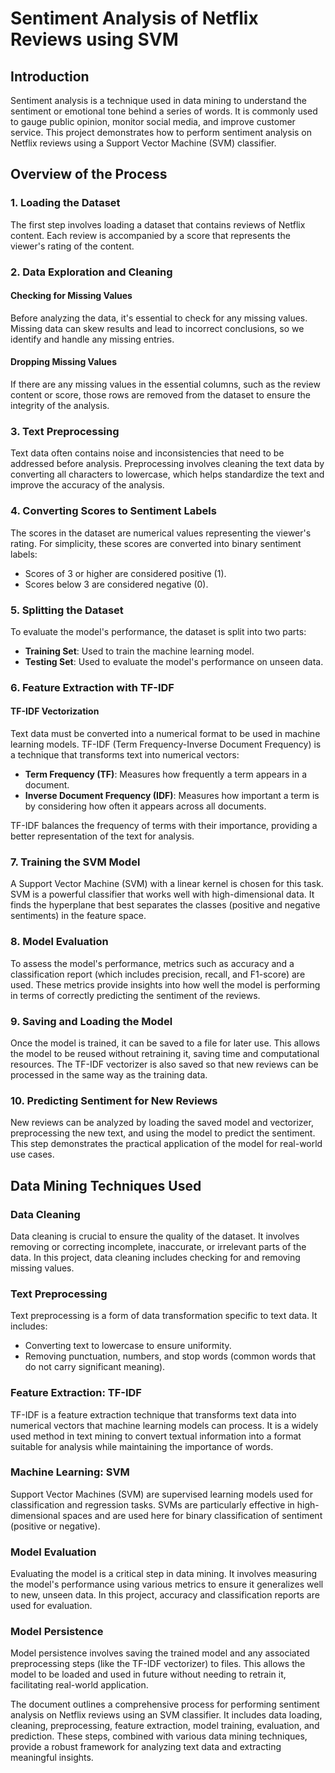 
# Sentiment Analysis of Netflix Reviews using SVM

## Introduction
Sentiment analysis is a technique used in data mining to understand the sentiment or emotional tone behind a series of words. It is commonly used to gauge public opinion, monitor social media, and improve customer service. This project demonstrates how to perform sentiment analysis on Netflix reviews using a Support Vector Machine (SVM) classifier.

## Overview of the Process

### 1. Loading the Dataset
The first step involves loading a dataset that contains reviews of Netflix content. Each review is accompanied by a score that represents the viewer's rating of the content.

### 2. Data Exploration and Cleaning
#### Checking for Missing Values
Before analyzing the data, it's essential to check for any missing values. Missing data can skew results and lead to incorrect conclusions, so we identify and handle any missing entries.

#### Dropping Missing Values
If there are any missing values in the essential columns, such as the review content or score, those rows are removed from the dataset to ensure the integrity of the analysis.

### 3. Text Preprocessing
Text data often contains noise and inconsistencies that need to be addressed before analysis. Preprocessing involves cleaning the text data by converting all characters to lowercase, which helps standardize the text and improve the accuracy of the analysis.

### 4. Converting Scores to Sentiment Labels
The scores in the dataset are numerical values representing the viewer's rating. For simplicity, these scores are converted into binary sentiment labels:
- Scores of 3 or higher are considered positive (1).
- Scores below 3 are considered negative (0).

### 5. Splitting the Dataset
To evaluate the model's performance, the dataset is split into two parts:
- **Training Set**: Used to train the machine learning model.
- **Testing Set**: Used to evaluate the model's performance on unseen data.

### 6. Feature Extraction with TF-IDF
#### TF-IDF Vectorization
Text data must be converted into a numerical format to be used in machine learning models. TF-IDF (Term Frequency-Inverse Document Frequency) is a technique that transforms text into numerical vectors:
- **Term Frequency (TF)**: Measures how frequently a term appears in a document.
- **Inverse Document Frequency (IDF)**: Measures how important a term is by considering how often it appears across all documents.

TF-IDF balances the frequency of terms with their importance, providing a better representation of the text for analysis.

### 7. Training the SVM Model
A Support Vector Machine (SVM) with a linear kernel is chosen for this task. SVM is a powerful classifier that works well with high-dimensional data. It finds the hyperplane that best separates the classes (positive and negative sentiments) in the feature space.

### 8. Model Evaluation
To assess the model's performance, metrics such as accuracy and a classification report (which includes precision, recall, and F1-score) are used. These metrics provide insights into how well the model is performing in terms of correctly predicting the sentiment of the reviews.

### 9. Saving and Loading the Model
Once the model is trained, it can be saved to a file for later use. This allows the model to be reused without retraining it, saving time and computational resources. The TF-IDF vectorizer is also saved so that new reviews can be processed in the same way as the training data.

### 10. Predicting Sentiment for New Reviews
New reviews can be analyzed by loading the saved model and vectorizer, preprocessing the new text, and using the model to predict the sentiment. This step demonstrates the practical application of the model for real-world use cases.

## Data Mining Techniques Used

### Data Cleaning
Data cleaning is crucial to ensure the quality of the dataset. It involves removing or correcting incomplete, inaccurate, or irrelevant parts of the data. In this project, data cleaning includes checking for and removing missing values.

### Text Preprocessing
Text preprocessing is a form of data transformation specific to text data. It includes:
- Converting text to lowercase to ensure uniformity.
- Removing punctuation, numbers, and stop words (common words that do not carry significant meaning).

### Feature Extraction: TF-IDF
TF-IDF is a feature extraction technique that transforms text data into numerical vectors that machine learning models can process. It is a widely used method in text mining to convert textual information into a format suitable for analysis while maintaining the importance of words.

### Machine Learning: SVM
Support Vector Machines (SVM) are supervised learning models used for classification and regression tasks. SVMs are particularly effective in high-dimensional spaces and are used here for binary classification of sentiment (positive or negative).

### Model Evaluation
Evaluating the model is a critical step in data mining. It involves measuring the model's performance using various metrics to ensure it generalizes well to new, unseen data. In this project, accuracy and classification reports are used for evaluation.

### Model Persistence
Model persistence involves saving the trained model and any associated preprocessing steps (like the TF-IDF vectorizer) to files. This allows the model to be loaded and used in future without needing to retrain it, facilitating real-world application.


The document outlines a comprehensive process for performing sentiment analysis on Netflix reviews using an SVM classifier. It includes data loading, cleaning, preprocessing, feature extraction, model training, evaluation, and prediction. These steps, combined with various data mining techniques, provide a robust framework for analyzing text data and extracting meaningful insights.

